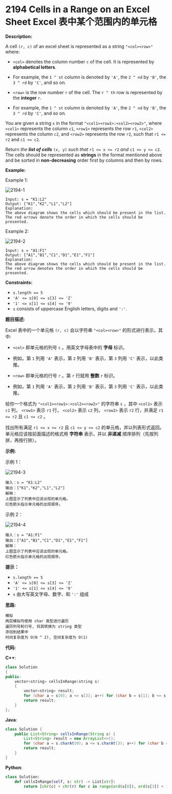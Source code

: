 # 2194 Cells in a Range on an Excel Sheet Excel 表中某个范围内的单元格

__Description:__

A cell `(r, c)` of an excel sheet is represented as a string `"<col><row>"` where:

- `<col>` denotes the column number `c` of the cell. It is represented by __alphabetical letters__.

- For example, the `1 ^ st` column is denoted by `'A'`, the `2 ^ nd` by `'B'`, the `3 ^ rd` by `'C'`, and so on.
- `<row>` is the row number `r` of the cell. The `r ^ th` row is represented by the __integer__ `r`.

- For example, the `1 ^ st` column is denoted by `'A'`, the `2 ^ nd` by `'B'`, the `3 ^ rd` by `'C'`, and so on.

You are given a string `s` in the format `"<col1><row1>:<col2><row2>"`, where `<col1>` represents the column `c1`, `<row1>` represents the row `r1`, `<col2>` represents the column `c2`, and `<row2>` represents the row `r2`, such that `r1 <= r2` and `c1 <= c2`.

Return _the __list of cells___ `(x, y)` _such that_ `r1 <= x <= r2` _and_ `c1 <= y <= c2`. The cells should be represented as __strings__ in the format mentioned above and be sorted in __non-decreasing__ order first by columns and then by rows.

__Example:__

Example 1:

![2194-1](https://assets.leetcode.com/uploads/2022/02/08/ex1drawio.png)

```text
Input: s = "K1:L2"
Output: ["K1","K2","L1","L2"]
Explanation:
The above diagram shows the cells which should be present in the list.
The red arrows denote the order in which the cells should be presented.
```

Example 2:

![2194-2](https://assets.leetcode.com/uploads/2022/02/09/exam2drawio.png)

```text
Input: s = "A1:F1"
Output: ["A1","B1","C1","D1","E1","F1"]
Explanation:
The above diagram shows the cells which should be present in the list.
The red arrow denotes the order in which the cells should be presented.
```

__Constraints:__

- `s.length == 5`
- `'A' <= s[0] <= s[3] <= 'Z'`
- `'1' <= s[1] <= s[4] <= '9'`
- `s` consists of uppercase English letters, digits and `':'`.

__题目描述:__

Excel 表中的一个单元格 `(r, c)` 会以字符串 `"<col><row>"` 的形式进行表示，其中:

- `<col>` 即单元格的列号 `c` 。用英文字母表中的 __字母__ 标识。

- 例如，第 `1` 列用 `'A'` 表示，第 `2` 列用 `'B'` 表示，第 `3` 列用 `'C'` 表示，以此类推。
- `<row>` 即单元格的行号 `r` 。第 `r` 行就用 __整数__ `r` 标识。

- 例如，第 `1` 列用 `'A'` 表示，第 `2` 列用 `'B'` 表示，第 `3` 列用 `'C'` 表示，以此类推。

给你一个格式为 `"<col1><row1>:<col2><row2>"` 的字符串 `s` ，其中 `<col1>` 表示 `c1` 列， `<row1>` 表示 `r1` 行， `<col2>` 表示 `c2` 列， `<row2>` 表示 `r2` 行，并满足 `r1 <= r2` 且 `c1 <= c2` 。

找出所有满足 `r1 <= x <= r2` 且 `c1 <= y <= c2` 的单元格，并以列表形式返回。单元格应该按前面描述的格式用 __字符串__ 表示，并以 __非递减__ 顺序排列（先按列排，再按行排）。

__示例:__

示例 1：

![2194-3](https://assets.leetcode.com/uploads/2022/02/08/ex1drawio.png)

```text
输入：s = "K1:L2"
输出：["K1","K2","L1","L2"]
解释：
上图显示了列表中应该出现的单元格。
红色箭头指示单元格的出现顺序。
```

示例 2：

![2194-4](https://assets.leetcode.com/uploads/2022/02/09/exam2drawio.png)

```text
输入：s = "A1:F1"
输出：["A1","B1","C1","D1","E1","F1"]
解释：
上图显示了列表中应该出现的单元格。 
红色箭头指示单元格的出现顺序。
```

__提示：__

- `s.length == 5`
- `'A' <= s[0] <= s[3] <= 'Z'`
- `'1' <= s[1] <= s[4] <= '9'`
- `s` 由大写英文字母、数字、和 `':'` 组成

__思路:__

```text
模拟
两层模拟均使用 char 类型进行遍历
遍历列号和行号, 将其转换为 string 类型
添加到结果中
时间复杂度为 O(N ^ 2), 空间复杂度为 O(1)
```

__代码:__

__C++__:

```C++
class Solution 
{
public:
    vector<string> cellsInRange(string s) 
    {
        vector<string> result;
        for (char a = s[0]; a <= s[3]; a++) for (char b = s[1]; b <= s[4]; b++) result.emplace_back(string(1, a) + string(1, b));
        return result;    
    }
};
```

__Java__:

```Java
class Solution {
    public List<String> cellsInRange(String s) {
        List<String> result = new ArrayList<>();
        for (char a = s.charAt(0); a <= s.charAt(3); a++) for (char b = s.charAt(1); b <= s.charAt(4); b++) result.add(String.valueOf(a) + String.valueOf(b));
        return result;
    }
}
```

__Python__:

```Python
class Solution:
    def cellsInRange(self, s: str) -> List[str]:
        return [chr(c) + chr(r) for c in range(ord(s[0]), ord(s[3]) + 1) for r in range(ord(s[1]), ord(s[4]) + 1)]
```
